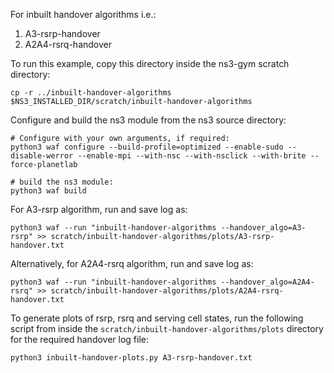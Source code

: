For inbuilt handover algorithms i.e.:

1. A3-rsrp-handover
2. A2A4-rsrq-handover

To run this example, copy this directory inside the ns3-gym scratch directory:
```
cp -r ../inbuilt-handover-algorithms $NS3_INSTALLED_DIR/scratch/inbuilt-handover-algorithms
```

Configure and build the ns3 module from the ns3 source directory:
```
# Configure with your own arguments, if required:
python3 waf configure --build-profile=optimized --enable-sudo --disable-werror --enable-mpi --with-nsc --with-nsclick --with-brite --force-planetlab

# build the ns3 module:
python3 waf build
```


For A3-rsrp algorithm, run and save log as:
```
python3 waf --run "inbuilt-handover-algorithms --handover_algo=A3-rsrp" >> scratch/inbuilt-handover-algorithms/plots/A3-rsrp-handover.txt
```

Alternatively, for A2A4-rsrq algorithm, run and save log as:
```
python3 waf --run "inbuilt-handover-algorithms --handover_algo=A2A4-rsrq" >> scratch/inbuilt-handover-algorithms/plots/A2A4-rsrq-handover.txt
```

To generate plots of rsrp, rsrq and serving cell states, run the following script from inside the `scratch/inbuilt-handover-algorithms/plots` directory for the required handover log file:
```
python3 inbuilt-handover-plots.py A3-rsrp-handover.txt
```
